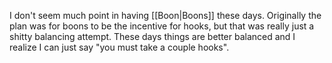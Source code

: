 I don't seem much point in having [[Boon|Boons]] these days. Originally the plan was for boons to be the incentive for hooks, but that was really just a shitty balancing attempt. These days things are better balanced and I realize I can just say "you must take a couple hooks".